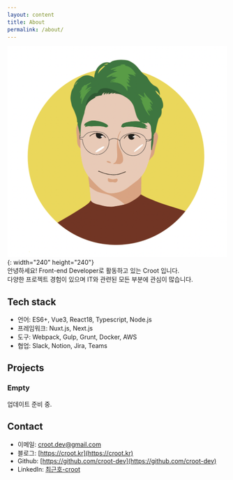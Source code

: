 ```yaml
---
layout: content
title: About
permalink: /about/
---
```



![croot caricature](/assets/img/Mmt-Hardy.png){: width="240" height="240"}
<br />
안녕하세요! Front-end Developer로 활동하고 있는 Croot 입니다.  
다양한 프로젝트 경험이 있으며 IT와 관련된 모든 부분에 관심이 많습니다.  

## Tech stack

- 언어: ES6+, Vue3, React18, Typescript, Node.js
- 프레임워크: Nuxt.js, Next.js
- 도구: Webpack, Gulp, Grunt, Docker, AWS
- 협업: Slack, Notion, Jira, Teams

## Projects

### Empty
 업데이트 준비 중.

## Contact

- 이메일: [croot.dev@gmail.com](mailto:croot.dev@gmail.com)
- 블로그: [https://croot.kr](https://croot.kr)
- Github: [https://github.com/croot-dev](https://github.com/croot-dev)
- LinkedIn: [최근호-croot](www.linkedin.com/in/최근호-croot)

